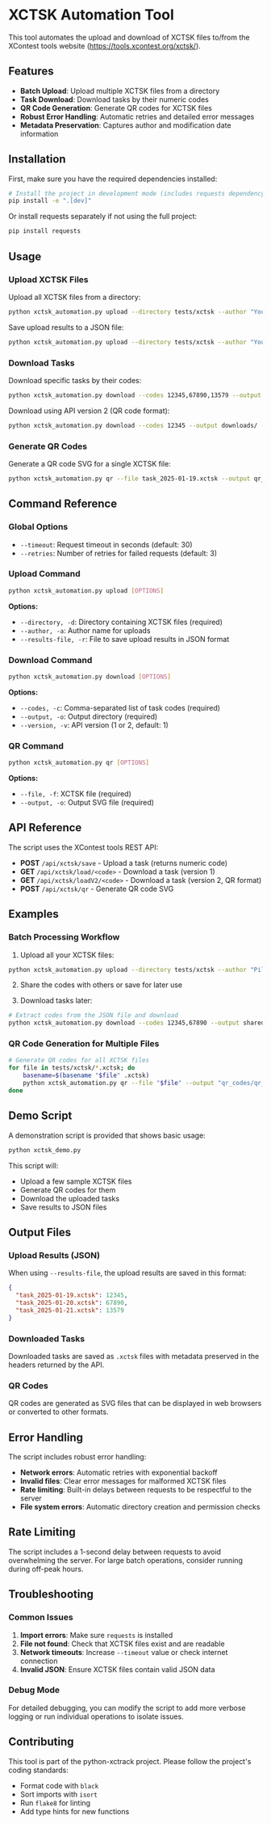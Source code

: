 # XCTSK Automation Tool

This tool automates the upload and download of XCTSK files to/from the XContest tools website (<https://tools.xcontest.org/xctsk/>).

## Features

- **Batch Upload**: Upload multiple XCTSK files from a directory
- **Task Download**: Download tasks by their numeric codes
- **QR Code Generation**: Generate QR codes for XCTSK files
- **Robust Error Handling**: Automatic retries and detailed error messages
- **Metadata Preservation**: Captures author and modification date information

## Installation

First, make sure you have the required dependencies installed:

```bash
# Install the project in development mode (includes requests dependency)
pip install -e ".[dev]"
```

Or install requests separately if not using the full project:

```bash
pip install requests
```

## Usage

### Upload XCTSK Files

Upload all XCTSK files from a directory:

```bash
python xctsk_automation.py upload --directory tests/xctsk --author "Your Name"
```

Save upload results to a JSON file:

```bash
python xctsk_automation.py upload --directory tests/xctsk --author "Your Name" --results-file upload_results.json
```

### Download Tasks

Download specific tasks by their codes:

```bash
python xctsk_automation.py download --codes 12345,67890,13579 --output downloads/
```

Download using API version 2 (QR code format):

```bash
python xctsk_automation.py download --codes 12345 --output downloads/ --version 2
```

### Generate QR Codes

Generate a QR code SVG for a single XCTSK file:

```bash
python xctsk_automation.py qr --file task_2025-01-19.xctsk --output qr_code.svg
```

## Command Reference

### Global Options

- `--timeout`: Request timeout in seconds (default: 30)
- `--retries`: Number of retries for failed requests (default: 3)

### Upload Command

```bash
python xctsk_automation.py upload [OPTIONS]
```

**Options:**

- `--directory, -d`: Directory containing XCTSK files (required)
- `--author, -a`: Author name for uploads
- `--results-file, -r`: File to save upload results in JSON format

### Download Command

```bash
python xctsk_automation.py download [OPTIONS]
```

**Options:**

- `--codes, -c`: Comma-separated list of task codes (required)
- `--output, -o`: Output directory (required)
- `--version, -v`: API version (1 or 2, default: 1)

### QR Command

```bash
python xctsk_automation.py qr [OPTIONS]
```

**Options:**

- `--file, -f`: XCTSK file (required)
- `--output, -o`: Output SVG file (required)

## API Reference

The script uses the XContest tools REST API:

- **POST** `/api/xctsk/save` - Upload a task (returns numeric code)
- **GET** `/api/xctsk/load/<code>` - Download a task (version 1)
- **GET** `/api/xctsk/loadV2/<code>` - Download a task (version 2, QR format)
- **POST** `/api/xctsk/qr` - Generate QR code SVG

## Examples

### Batch Processing Workflow

1. Upload all your XCTSK files:

```bash
python xctsk_automation.py upload --directory tests/xctsk --author "Pilot Name" --results-file codes.json
```

2. Share the codes with others or save for later use

3. Download tasks later:

```bash
# Extract codes from the JSON file and download
python xctsk_automation.py download --codes 12345,67890 --output shared_tasks/
```

### QR Code Generation for Multiple Files

```bash
# Generate QR codes for all XCTSK files
for file in tests/xctsk/*.xctsk; do
    basename=$(basename "$file" .xctsk)
    python xctsk_automation.py qr --file "$file" --output "qr_codes/qr_$basename.svg"
done
```

## Demo Script

A demonstration script is provided that shows basic usage:

```bash
python xctsk_demo.py
```

This script will:

- Upload a few sample XCTSK files
- Generate QR codes for them
- Download the uploaded tasks
- Save results to JSON files

## Output Files

### Upload Results (JSON)

When using `--results-file`, the upload results are saved in this format:

```json
{
  "task_2025-01-19.xctsk": 12345,
  "task_2025-01-20.xctsk": 67890,
  "task_2025-01-21.xctsk": 13579
}
```

### Downloaded Tasks

Downloaded tasks are saved as `.xctsk` files with metadata preserved in the headers returned by the API.

### QR Codes

QR codes are generated as SVG files that can be displayed in web browsers or converted to other formats.

## Error Handling

The script includes robust error handling:

- **Network errors**: Automatic retries with exponential backoff
- **Invalid files**: Clear error messages for malformed XCTSK files
- **Rate limiting**: Built-in delays between requests to be respectful to the server
- **File system errors**: Automatic directory creation and permission checks

## Rate Limiting

The script includes a 1-second delay between requests to avoid overwhelming the server. For large batch operations, consider running during off-peak hours.

## Troubleshooting

### Common Issues

1. **Import errors**: Make sure `requests` is installed
2. **File not found**: Check that XCTSK files exist and are readable
3. **Network timeouts**: Increase `--timeout` value or check internet connection
4. **Invalid JSON**: Ensure XCTSK files contain valid JSON data

### Debug Mode

For detailed debugging, you can modify the script to add more verbose logging or run individual operations to isolate issues.

## Contributing

This tool is part of the python-xctrack project. Please follow the project's coding standards:

- Format code with `black`
- Sort imports with `isort`
- Run `flake8` for linting
- Add type hints for new functions
